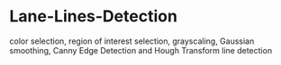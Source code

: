 # Lane-Lines-Detection
color selection, region of interest selection, grayscaling, Gaussian smoothing, Canny Edge Detection and Hough Transform line detection
